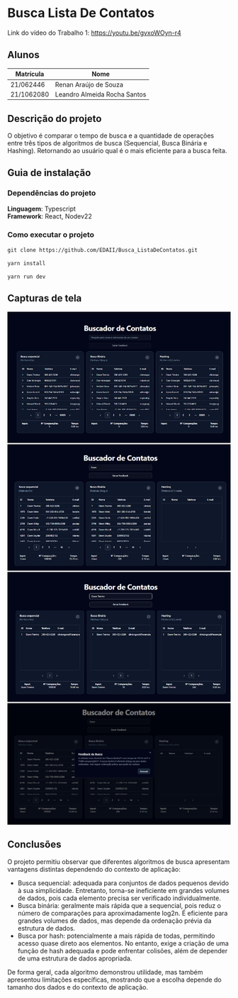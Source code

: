 # Busca Lista De Contatos

Link do vídeo do Trabalho 1: https://youtu.be/gvxoWOyn-r4

## Alunos  
| Matrícula | Nome |  
|-----------------------|---------------------|  
| 21/062446 | Renan Araújo de Souza |  
| 21/1062080 | Leandro Almeida Rocha Santos | 

## Descrição do projeto
O objetivo é comparar o tempo de busca e a quantidade de operações entre três tipos de algoritmos de busca (Sequencial, Busca Binária e Hashing). Retornando ao usuário qual é o mais eficiente para a busca feita.

## Guia de instalação

### Dependências do projeto

**Linguagem**: Typescript<br>
**Framework**: React, Nodev22

### Como executar o projeto

```
git clone https://github.com/EDAII/Busca_ListaDeContatos.git
```

```
yarn install
```

```
yarn run dev
```

## Capturas de tela

<img src="https://raw.githubusercontent.com/EDAII/Busca_ListaDeContatos/refs/heads/main/public/busca1.jpg" alt="Screenshot 01" />
<img src="https://raw.githubusercontent.com/EDAII/Busca_ListaDeContatos/refs/heads/main/public/busca2.jpg" alt="Screenshot 02" />
<img src="https://raw.githubusercontent.com/EDAII/Busca_ListaDeContatos/refs/heads/main/public/busca3.jpg" alt="Screenshot 03" />
<img src="https://raw.githubusercontent.com/EDAII/Busca_ListaDeContatos/refs/heads/main/public/busca4.jpg" alt="Screenshot 04" />

## Conclusões
O projeto permitiu observar que diferentes algoritmos de busca apresentam vantagens distintas dependendo do contexto de aplicação:
- Busca sequencial: adequada para conjuntos de dados pequenos devido à sua simplicidade. Entretanto, torna-se ineficiente em grandes volumes de dados, pois cada elemento precisa ser verificado individualmente.
- Busca binária: geralmente mais rápida que a sequencial, pois reduz o número de comparações para aproximadamente log2​n. É eficiente para grandes volumes de dados, mas depende da ordenação prévia da estrutura de dados.
- Busca por hash: potencialmente a mais rápida de todas, permitindo acesso quase direto aos elementos. No entanto, exige a criação de uma função de hash adequada e pode enfrentar colisões, além de depender de uma estrutura de dados apropriada.

De forma geral, cada algoritmo demonstrou utilidade, mas também apresentou limitações específicas, mostrando que a escolha depende do tamanho dos dados e do contexto de aplicação.

